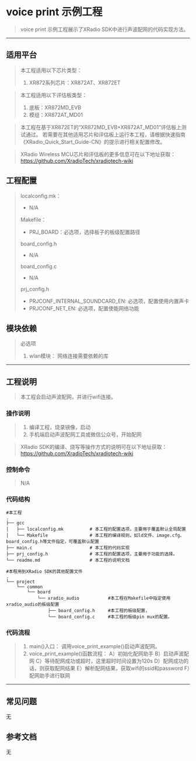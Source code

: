 # voice print 示例工程

> voice print 示例工程展示了XRadio SDK中进行声波配网的代码实现方法。
>

---

## 适用平台

> 本工程适用以下芯片类型：
>
> 1. XR872系列芯片：XR872AT、XR872ET

> 本工程适用以下评估板类型：
> 1. 底板：XR872MD_EVB
> 2. 模组：XR872AT_MD01

> 本工程在基于XR872ET的“XR872MD_EVB+XR872AT_MD01”评估板上测试通过。
> 若需要在其他适用芯片和评估板上运行本工程，请根据快速指南《XRadio_Quick_Start_Guide-CN》的提示进行相关配置修改。

> XRadio Wireless MCU芯片和评估板的更多信息可在以下地址获取：
> https://github.com/XradioTech/xradiotech-wiki

## 工程配置

> localconfig.mk：
> * N/A
>
> Makefile：
> * PRJ_BOARD：必选项，选择板子的板级配置路径
>
> board_config.h
> * N/A
>
> board_config.c
> * N/A
>
> prj_config.h
> * PRJCONF_INTERNAL_SOUNDCARD_EN: 必选项，配置使用内置声卡
> * PRJCONF_NET_EN: 必选项，配置使能网络功能

## 模块依赖

> 必选项
>
> 1. wlan模块： 网络连接需要依赖的库

---

## 工程说明

> 本工程会启动声波配网，并进行wifi连接。

### 操作说明

> 1. 编译工程，烧录镜像，启动
> 2. 手机端启动声波配网工具或微信公众号，开始配网

> XRadio SDK的编译、烧写等操作方式的说明可在以下地址获取：
> https://github.com/XradioTech/xradiotech-wiki

### 控制命令

> N/A

### 代码结构
```
#本工程
.
├── gcc
│   ├── localconfig.mk          # 本工程的配置选项，主要用于覆盖默认全局配置
│   └── Makefile                # 本工程的编译规则，如ld文件、image.cfg、board_config.h等文件指定，可覆盖默认配置
├── main.c                      # 本工程的代码实现
├── prj_config.h                # 本工程的配置选项，主要用于功能的选择。
└── readme.md                   # 本工程的说明文档

#本程用到XRadio SDK的其他配置文件
.
└── project
    └── common
        └── board
            └── xradio_audio           #本工程在Makefile中指定使用xradio_audio的板级配置
                ├── board_config.h     #本工程的板级配置，
                └── board_config.c     #本工程的板级pin mux的配置。
```
### 代码流程

> 1. main()入口： 调用voice_print_example()启动声波配网。
> 3. voice_print_example()函数流程：
>   A）初始化配网助手
>   B）启动声波配网
>   C）等待配网成功或超时，这里超时时间设置为120s
>   D）配网成功的话，则获取配网结果
>   E）解析配网结果，获取wifi的ssid和password
>   F）配网助手进行联网
>

---

## 常见问题

无

## 参考文档

无